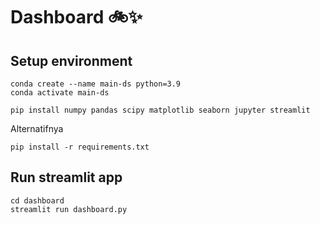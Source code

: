 # Dashboard 🚲✨

## Setup environment
```
conda create --name main-ds python=3.9
conda activate main-ds
```

```
pip install numpy pandas scipy matplotlib seaborn jupyter streamlit
```

Alternatifnya
```
pip install -r requirements.txt
```

## Run streamlit app
```
cd dashboard
streamlit run dashboard.py
```

